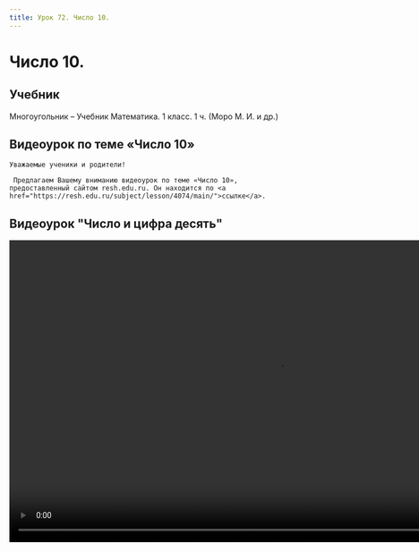 ```yaml
---
title: Урок 72. Число 10.
---
```


# Число 10.

## Учебник

Многоугольник – Учебник Математика. 1 класс. 1 ч. (Моро М. И. и др.)

## Видеоурок по теме «Число 10»

<p>
	Уважаемые ученики и родители!  
</p>
<p>
	 Предлагаем Вашему вниманию видеоурок по теме «Число 10», предоставленный сайтом resh.edu.ru. Он находится по <a href="https://resh.edu.ru/subject/lesson/4074/main/">ссылке</a>.
</p>

## Видеоурок	"Число и цифра десять"


<video width="960" height="540" controls>
  <source src="https://vod-progressive.akamaized.net/exp=1667466165~acl=%2Fvimeo-prod-skyfire-std-us%2F01%2F504%2F23%2F577524354%2F2727872070.mp4~hmac=5a7178355d1716409801c0ac9d503d294dc795eb8bd4013799ffa0fa3be7ab7a/vimeo-prod-skyfire-std-us/01/504/23/577524354/2727872070.mp4" type="video/mp4">
Your browser does not support the video tag.
</video>
